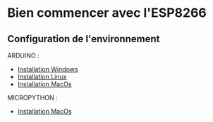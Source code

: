 Bien commencer avec l'ESP8266
=============================

Configuration de l'environnement
--------------------------------

ARDUINO :
- [Installation Windows](docs/install-win.md)
- [Installation Linux](docs/install-ubuntu.md)
- [Installation MacOs](docs/install-macos.md)

MICROPYTHON :
- [Installation MacOs](docs/install-micropython-macos.md)

